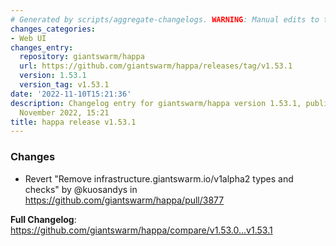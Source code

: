 ```yaml
---
# Generated by scripts/aggregate-changelogs. WARNING: Manual edits to this files will be overwritten.
changes_categories:
- Web UI
changes_entry:
  repository: giantswarm/happa
  url: https://github.com/giantswarm/happa/releases/tag/v1.53.1
  version: 1.53.1
  version_tag: v1.53.1
date: '2022-11-10T15:21:36'
description: Changelog entry for giantswarm/happa version 1.53.1, published on 10
  November 2022, 15:21
title: happa release v1.53.1
---
```


<!-- Release notes generated using configuration in .github/release.yml at main -->

### Changes
* Revert "Remove infrastructure.giantswarm.io/v1alpha2 types and checks" by @kuosandys in https://github.com/giantswarm/happa/pull/3877

**Full Changelog**: https://github.com/giantswarm/happa/compare/v1.53.0...v1.53.1
